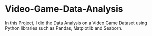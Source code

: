 # Video-Game-Data-Analysis
In this Project, I did the Data Analysis on a Video Game Dataset using Python libraries such as Pandas, Matplotlib and Seaborn.

